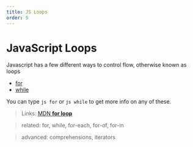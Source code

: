 ```yaml
---
title: JS Loops
order: 5
---
```

# JavaScript Loops

Javascript has a few different ways to control flow, otherwise known as loops

- [for](JS-For-Loop)
- [while](JS-While-Loop)

You can type `js for` or `js while` to get more info on any of these.

> Links: [MDN **for loop**](https://developer.mozilla.org/en-US/docs/Web/JavaScript/Reference/Statements/for)

> related: for, while, for-each, for-of, for-in

> advanced: comprehensions, iterators
